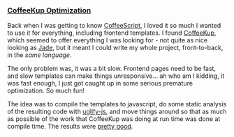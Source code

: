 ### [CoffeeKup Optimization][1]

Back when I was getting to know [CoffeeScript][2], I loved it so much I wanted
to use it for everything, including frontend templates. I found [CoffeeKup][3],
which seemed to offer everything I was looking for - not quite as nice looking
as [Jade][4], but it meant I could write my whole project, front-to-back, in the
*same language*.

The only problem was, it was a bit slow. Frontend pages need to be fast, and
slow templates can make things unresponsive... ah who am I kidding, it was fast
enough, I just got caught up in some serious premature optimization. So much
fun!

The idea was to compile the templates to javascript, do some static analysis of
the resulting code with [uglify-js][5], and move things around so that as much
as possible of the work that CoffeeKup was doing at run time was done at compile
time. The results were [pretty good][6].

[1]: https://github.com/mauricemach/coffeekup/pull/87
[2]: http://coffeescript.org/
[3]: http://coffeekup.org/
[4]: http://jade-lang.com/
[5]: http://github.com/mishoo/UglifyJS
[6]: http://jsperf.com/coffeekup-optimized/3

